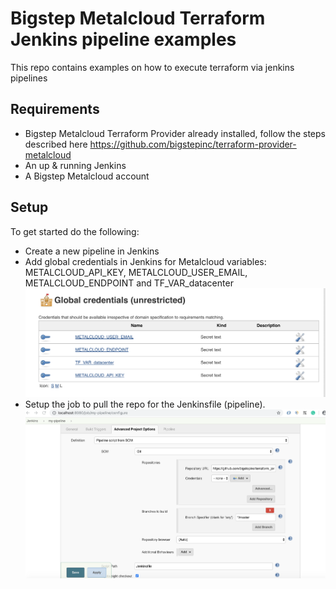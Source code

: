 Bigstep Metalcloud Terraform Jenkins pipeline examples
==================
This repo contains examples on how to execute terraform via jenkins pipelines


Requirements
------------
-	Bigstep Metalcloud Terraform Provider already installed, follow the steps described here https://github.com/bigstepinc/terraform-provider-metalcloud
- An up & running Jenkins 
- A Bigstep Metalcloud account

Setup
------------
To get started do the following:
 - Create a new pipeline in Jenkins
 - Add global credentials in Jenkins for Metalcloud variables: METALCLOUD_API_KEY, METALCLOUD_USER_EMAIL, METALCLOUD_ENDPOINT and TF_VAR_datacenter
  ![Alt text](/jenkins-global-credentials.png?raw=true "")
 - Setup the job to pull the repo for the Jenkinsfile (pipeline). 
   ![Alt text](/pipeline-script-from-scm.png?raw=true "")
